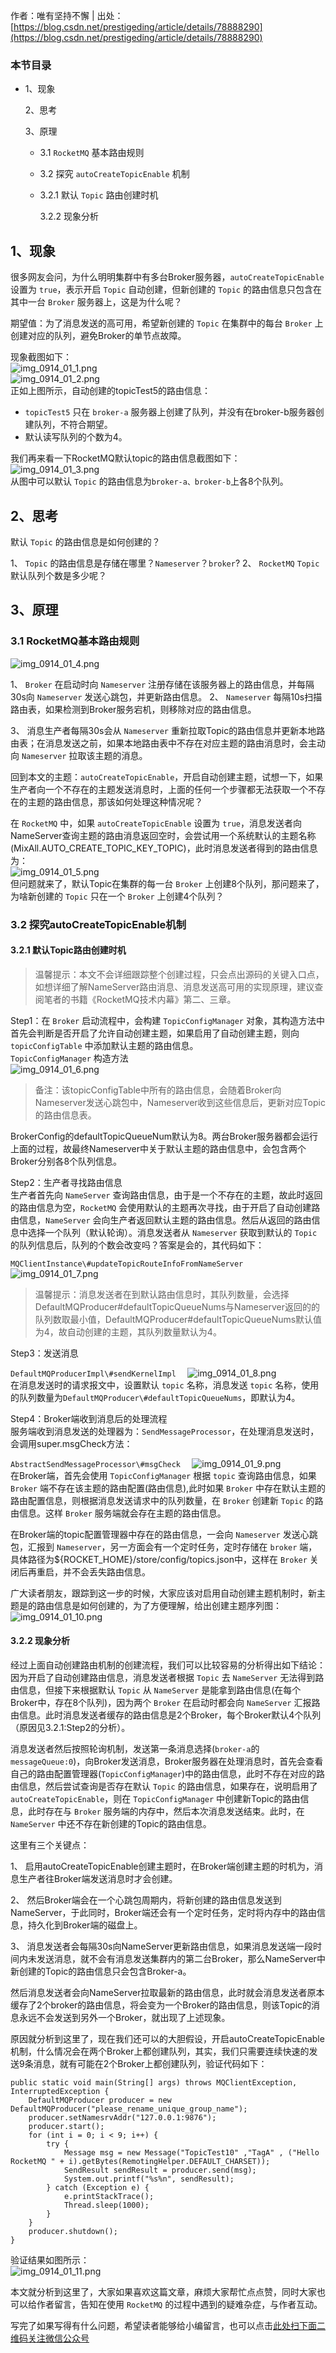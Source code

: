 作者：唯有坚持不懈 | 出处：[https://blog.csdn.net/prestigeding/article/details/78888290](https://blog.csdn.net/prestigeding/article/details/78888290)


### 本节目录 ###

 *  1、现象
    
    2、思考
    
    3、原理
    
     *  3.1 `RocketMQ` 基本路由规则
     *  3.2 探究 `autoCreateTopicEnable` 机制
     *  3.2.1 默认 `Topic` 路由创建时机
        
        3.2.2 现象分析

## 1、现象 ##

很多网友会问，为什么明明集群中有多台Broker服务器，`autoCreateTopicEnable` 设置为 `true`，表示开启 `Topic` 自动创建，但新创建的 `Topic` 的路由信息只包含在其中一台 `Broker` 服务器上，这是为什么呢？

期望值：为了消息发送的高可用，希望新创建的 `Topic` 在集群中的每台 `Broker` 上创建对应的队列，避免Broker的单节点故障。

现象截图如下：  
![img\_0914\_01\_1.png][img_0914_01_1.png]  
![img\_0914\_01\_2.png][img_0914_01_2.png]  
正如上图所示，自动创建的topicTest5的路由信息：

 *  `topicTest5` 只在 `broker-a` 服务器上创建了队列，并没有在broker-b服务器创建队列，不符合期望。
 *  默认读写队列的个数为4。

我们再来看一下RocketMQ默认topic的路由信息截图如下：  
![img\_0914\_01\_3.png][img_0914_01_3.png]  
从图中可以默认 `Topic` 的路由信息为`broker-a、broker-b`上各8个队列。

## 2、思考 ##

默认 `Topic` 的路由信息是如何创建的？

1、  `Topic` 的路由信息是存储在哪里？`Nameserver`？`broker`?
2、  `RocketMQ` `Topic` 默认队列个数是多少呢？

## 3、原理 ##

### 3.1 RocketMQ基本路由规则 ###

![img\_0914\_01\_4.png][img_0914_01_4.png]

1、  `Broker` 在启动时向 `Nameserver` 注册存储在该服务器上的路由信息，并每隔30s向 `Nameserver` 发送心跳包，并更新路由信息。
2、  `Nameserver` 每隔10s扫描路由表，如果检测到Broker服务宕机，则移除对应的路由信息。

3、  消息生产者每隔30s会从 `Nameserver` 重新拉取Topic的路由信息并更新本地路由表；在消息发送之前，如果本地路由表中不存在对应主题的路由消息时，会主动向 `Nameserver` 拉取该主题的消息。

回到本文的主题：`autoCreateTopicEnable`，开启自动创建主题，试想一下，如果生产者向一个不存在的主题发送消息时，上面的任何一个步骤都无法获取一个不存在的主题的路由信息，那该如何处理这种情况呢？

在 `RocketMQ` 中，如果 `autoCreateTopicEnable` 设置为 `true`，消息发送者向NameServer查询主题的路由消息返回空时，会尝试用一个系统默认的主题名称(MixAll.AUTO\_CREATE\_TOPIC\_KEY\_TOPIC)，此时消息发送者得到的路由信息为：  
![img\_0914\_01\_5.png][img_0914_01_5.png]  
但问题就来了，默认Topic在集群的每一台 `Broker` 上创建8个队列，那问题来了，为啥新创建的 `Topic` 只在一个 `Broker` 上创建4个队列？

### 3.2 探究autoCreateTopicEnable机制 ###

#### 3.2.1 默认Topic路由创建时机 ####

> 温馨提示：本文不会详细跟踪整个创建过程，只会点出源码的关键入口点，如想详细了解NameServer路由消息、消息发送高可用的实现原理，建议查阅笔者的书籍《RocketMQ技术内幕》第二、三章。

Step1：在 `Broker` 启动流程中，会构建 `TopicConfigManager` 对象，其构造方法中首先会判断是否开启了允许自动创建主题，如果启用了自动创建主题，则向 `topicConfigTable` 中添加默认主题的路由信息。  
`TopicConfigManager` 构造方法  
![img\_0914\_01\_6.png][img_0914_01_6.png]

> 备注：该topicConfigTable中所有的路由信息，会随着Broker向Nameserver发送心跳包中，Nameserver收到这些信息后，更新对应Topic的路由信息表。

BrokerConfig的defaultTopicQueueNum默认为8。两台Broker服务器都会运行上面的过程，故最终Nameserver中关于默认主题的路由信息中，会包含两个Broker分别各8个队列信息。

Step2：生产者寻找路由信息  
生产者首先向 `NameServer` 查询路由信息，由于是一个不存在的主题，故此时返回的路由信息为空，`RocketMQ` 会使用默认的主题再次寻找，由于开启了自动创建路由信息，`NameServer` 会向生产者返回默认主题的路由信息。然后从返回的路由信息中选择一个队列（默认轮询）。消息发送者从 `Nameserver` 获取到默认的 `Topic` 的队列信息后，队列的个数会改变吗？答案是会的，其代码如下：

`MQClientInstance\#updateTopicRouteInfoFromNameServer`  
![img\_0914\_01\_7.png][img_0914_01_7.png]

> 温馨提示：消息发送者在到默认路由信息时，其队列数量，会选择DefaultMQProducer\#defaultTopicQueueNums与Nameserver返回的的队列数取最小值，DefaultMQProducer\#defaultTopicQueueNums默认值为4，故自动创建的主题，其队列数量默认为4。

Step3：发送消息

`DefaultMQProducerImpl\#sendKernelImpl  `
![img\_0914\_01\_8.png][img_0914_01_8.png]  
在消息发送时的请求报文中，设置默认 `topic` 名称，消息发送 `topic` 名称，使用的队列数量为`DefaultMQProducer\#defaultTopicQueueNums`，即默认为4。

Step4：Broker端收到消息后的处理流程  
服务端收到消息发送的处理器为：`SendMessageProcessor`，在处理消息发送时，会调用super.msgCheck方法：

`AbstractSendMessageProcessor\#msgCheck  `
![img\_0914\_01\_9.png][img_0914_01_9.png]  
在Broker端，首先会使用 `TopicConfigManager` 根据 `topic` 查询路由信息，如果 `Broker` 端不存在该主题的路由配置(路由信息),此时如果 `Broker` 中存在默认主题的路由配置信息，则根据消息发送请求中的队列数量，在 `Broker` 创建新 `Topic` 的路由信息。这样 `Broker` 服务端就会存在主题的路由信息。

在Broker端的topic配置管理器中存在的路由信息，一会向 `Nameserver` 发送心跳包，汇报到 `Nameserver`，另一方面会有一个定时任务，定时存储在 `broker` 端，具体路径为$\{ROCKET\_HOME\}/store/config/topics.json中，这样在 `Broker` 关闭后再重启，并不会丢失路由信息。

广大读者朋友，跟踪到这一步的时候，大家应该对启用自动创建主题机制时，新主题是的路由信息是如何创建的，为了方便理解，给出创建主题序列图：  
![img\_0914\_01\_10.png][img_0914_01_10.png]

#### 3.2.2 现象分析 ####

经过上面自动创建路由机制的创建流程，我们可以比较容易的分析得出如下结论：  
因为开启了自动创建路由信息，消息发送者根据 `Topic` 去 `NameServer` 无法得到路由信息，但接下来根据默认 `Topic` 从 `NameServer` 是能拿到路由信息(在每个Broker中，存在8个队列)，因为两个 `Broker` 在启动时都会向 `NameServer` 汇报路由信息。此时消息发送者缓存的路由信息是2个Broker，每个Broker默认4个队列（原因见3.2.1:Step2的分析）。

消息发送者然后按照轮询机制，发送第一条消息选择(`broker-a`的`messageQueue:0`)，向Broker发送消息，Broker服务器在处理消息时，首先会查看自己的路由配置管理器(`TopicConfigManager`)中的路由信息，此时不存在对应的路由信息，然后尝试查询是否存在默认 `Topic` 的路由信息，如果存在，说明启用了 `autoCreateTopicEnable`，则在 `TopicConfigManager` 中创建新Topic的路由信息，此时存在与 `Broker` 服务端的内存中，然后本次消息发送结束。此时，在 `NameServer` 中还不存在新创建的Topic的路由信息。

这里有三个关键点：

1、  启用autoCreateTopicEnable创建主题时，在Broker端创建主题的时机为，消息生产者往Broker端发送消息时才会创建。

2、  然后Broker端会在一个心跳包周期内，将新创建的路由信息发送到NameServer，于此同时，Broker端还会有一个定时任务，定时将内存中的路由信息，持久化到Broker端的磁盘上。

3、  消息发送者会每隔30s向NameServer更新路由信息，如果消息发送端一段时间内未发送消息，就不会有消息发送集群内的第二台Broker，那么NameServer中新创建的Topic的路由信息只会包含Broker-a。

然后消息发送者会向NameServer拉取最新的路由信息，此时就会消息发送者原本缓存了2个broker的路由信息，将会变为一个Broker的路由信息，则该Topic的消息永远不会发送到另外一个Broker，就出现了上述现象。

原因就分析到这里了，现在我们还可以的大胆假设，开启autoCreateTopicEnable机制，什么情况会在两个Broker上都创建队列，其实，我们只需要连续快速的发送9条消息，就有可能在2个Broker上都创建队列，验证代码如下：

```
public static void main(String[] args) throws MQClientException, InterruptedException {
    DefaultMQProducer producer = new DefaultMQProducer("please_rename_unique_group_name");
    producer.setNamesrvAddr("127.0.0.1:9876");
    producer.start();
    for (int i = 0; i < 9; i++) {
        try {
            Message msg = new Message("TopicTest10" ,"TagA" , ("Hello RocketMQ " + i).getBytes(RemotingHelper.DEFAULT_CHARSET));
            SendResult sendResult = producer.send(msg);
            System.out.printf("%s%n", sendResult);
        } catch (Exception e) {
            e.printStackTrace();
            Thread.sleep(1000);
        }
    }
    producer.shutdown();
}
```

验证结果如图所示：  
![img\_0914\_01\_11.png][img_0914_01_11.png]

本文就分析到这里了，大家如果喜欢这篇文章，麻烦大家帮忙点点赞，同时大家也可以给作者留言，告知在使用 `RocketMQ` 的过程中遇到的疑难杂症，与作者互动。


[img_0914_01_1.png]: https://gitee.com/duchaochen/gongzhonghao/raw/master/个人博客文章/001-images/souyunku-web/2019/09/0914/01/25/img_0914_01_1.png
[img_0914_01_2.png]: https://gitee.com/duchaochen/gongzhonghao/raw/master/个人博客文章/001-images/souyunku-web/2019/09/0914/01/25/img_0914_01_2.png
[img_0914_01_3.png]: https://gitee.com/duchaochen/gongzhonghao/raw/master/个人博客文章/001-images/souyunku-web/2019/09/0914/01/25/img_0914_01_3.png
[img_0914_01_4.png]: https://gitee.com/duchaochen/gongzhonghao/raw/master/个人博客文章/001-images/souyunku-web/2019/09/0914/01/25/img_0914_01_4.png
[img_0914_01_5.png]: https://gitee.com/duchaochen/gongzhonghao/raw/master/个人博客文章/001-images/souyunku-web/2019/09/0914/01/25/img_0914_01_5.png
[img_0914_01_6.png]: https://gitee.com/duchaochen/gongzhonghao/raw/master/个人博客文章/001-images/souyunku-web/2019/09/0914/01/25/img_0914_01_6.png
[img_0914_01_7.png]: https://gitee.com/duchaochen/gongzhonghao/raw/master/个人博客文章/001-images/souyunku-web/2019/09/0914/01/25/img_0914_01_7.png
[img_0914_01_8.png]: https://gitee.com/duchaochen/gongzhonghao/raw/master/个人博客文章/001-images/souyunku-web/2019/09/0914/01/25/img_0914_01_8.png
[img_0914_01_9.png]: https://gitee.com/duchaochen/gongzhonghao/raw/master/个人博客文章/001-images/souyunku-web/2019/09/0914/01/25/img_0914_01_9.png
[img_0914_01_10.png]: https://gitee.com/duchaochen/gongzhonghao/raw/master/个人博客文章/001-images/souyunku-web/2019/09/0914/01/25/img_0914_01_10.png
[img_0914_01_11.png]: https://gitee.com/duchaochen/gongzhonghao/raw/master/个人博客文章/001-images/souyunku-web/2019/09/0914/01/25/img_0914_01_11.png

写完了如果写得有什么问题，希望读者能够给小编留言，也可以点击[此处扫下面二维码关注微信公众号](https://www.ycbbs.vip/?p=28 "此处扫下面二维码关注微信公众号")